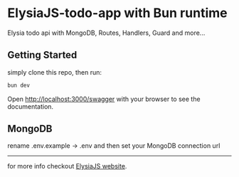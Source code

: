 # ElysiaJS-todo-app with Bun runtime

 Elysia todo api with MongoDB, Routes, Handlers, Guard and more...

## Getting Started

simply clone this repo, then run:  

```bash
bun dev
```

Open <http://localhost:3000/swagger> with your browser to see the documentation.  

## MongoDB

rename .env.example -> .env and then set your MongoDB connection url

---

for more info checkout [ElysiaJS website](https://elysiajs.com/).
